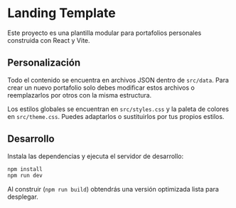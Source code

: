 # Landing Template

Este proyecto es una plantilla modular para portafolios personales construida con React y Vite.

## Personalización

Todo el contenido se encuentra en archivos JSON dentro de `src/data`. Para crear un nuevo portafolio solo debes modificar estos archivos o reemplazarlos por otros con la misma estructura.

Los estilos globales se encuentran en `src/styles.css` y la paleta de colores en `src/theme.css`.
Puedes adaptarlos o sustituirlos por tus propios estilos.

## Desarrollo

Instala las dependencias y ejecuta el servidor de desarrollo:

```bash
npm install
npm run dev
```

Al construir (`npm run build`) obtendrás una versión optimizada lista para desplegar.


